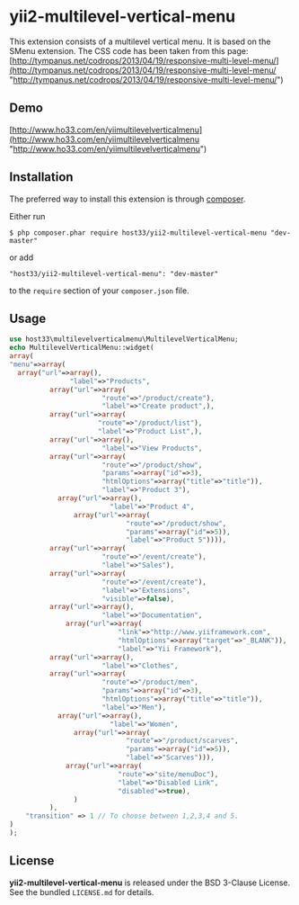 yii2-multilevel-vertical-menu
=============================

This extension consists of a multilevel vertical menu. It is based on the SMenu extension. The CSS code has been taken from this page: [http://tympanus.net/codrops/2013/04/19/responsive-multi-level-menu/](http://tympanus.net/codrops/2013/04/19/responsive-multi-level-menu/ "http://tympanus.net/codrops/2013/04/19/responsive-multi-level-menu/")

## Demo

[http://www.ho33.com/en/yiimultilevelverticalmenu](http://www.ho33.com/en/yiimultilevelverticalmenu "http://www.ho33.com/en/yiimultilevelverticalmenu")

## Installation

The preferred way to install this extension is through [composer](http://getcomposer.org/download/).

Either run

```
$ php composer.phar require host33/yii2-multilevel-vertical-menu "dev-master"
```

or add

```
"host33/yii2-multilevel-vertical-menu": "dev-master"
```

to the ```require``` section of your `composer.json` file.

## Usage

```php
use host33\multilevelverticalmenu\MultilevelVerticalMenu;
echo MultilevelVerticalMenu::widget(
array(
"menu"=>array(
  array("url"=>array(),
               "label"=>"Products",
          array("url"=>array(
                       "route"=>"/product/create"),
                       "label"=>"Create product",),
          array("url"=>array(
                      "route"=>"/product/list"),
                      "label"=>"Product List",),
          array("url"=>array(),
                       "label"=>"View Products",
          array("url"=>array(
                       "route"=>"/product/show",
                       "params"=>array("id"=>3),
                       "htmlOptions"=>array("title"=>"title")),
                       "label"=>"Product 3"),
            array("url"=>array(),
                         "label"=>"Product 4",
                array("url"=>array(
                             "route"=>"/product/show",
                             "params"=>array("id"=>5)),
                             "label"=>"Product 5")))),
          array("url"=>array(
                       "route"=>"/event/create"),
                       "label"=>"Sales"),
          array("url"=>array(
                       "route"=>"/event/create"),
                       "label"=>"Extensions",
                       "visible"=>false),
          array("url"=>array(),
                       "label"=>"Documentation",
              array("url"=>array(
                           "link"=>"http://www.yiiframework.com",
                           "htmlOptions"=>array("target"=>"_BLANK")),
                           "label"=>"Yii Framework"),
          array("url"=>array(),
                       "label"=>"Clothes",
          array("url"=>array(
                       "route"=>"/product/men",
                       "params"=>array("id"=>3),
                       "htmlOptions"=>array("title"=>"title")),
                       "label"=>"Men"),
            array("url"=>array(),
                         "label"=>"Women",
                array("url"=>array(
                             "route"=>"/product/scarves",
                             "params"=>array("id"=>5)),
                             "label"=>"Scarves"))),
              array("url"=>array(
                           "route"=>"site/menuDoc"),
                           "label"=>"Disabled Link",
						   "disabled"=>true),
                )
          ),
    "transition" => 1 // To choose between 1,2,3,4 and 5. 
)
);
```

## License

**yii2-multilevel-vertical-menu** is released under the BSD 3-Clause License. See the bundled `LICENSE.md` for details.
